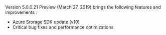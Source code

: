 Version 5.0.0.21 Preview (March 27, 2019) brings the following features and improvements :

* Azure Storage SDK update (v10)
* Critical bug fixes and performance optimizations